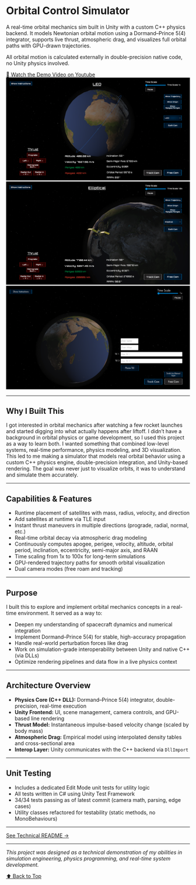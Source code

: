 # Orbital Control Simulator

A real-time orbital mechanics sim built in Unity with a custom C++ physics backend. It models Newtonian orbital motion using a Dormand–Prince 5(4) integrator, supports live thrust, atmospheric drag, and visualizes full orbital paths with GPU-drawn trajectories.

All orbital motion is calculated externally in double-precision native code, no Unity physics involved.

[🎥 Watch the Demo Video on Youtube](https://www.youtube.com/watch?v=aisBrqQ_A4o&feature=youtu.be)
![Orbit Mechanics Simulator in Track Cam](./Assets/Images/04-17Track.png)
![Elliptical Orbit](./Assets/Images/04-17SatelliteUpClose.png)
![Free Cam](./Assets/Images/05-22Free.png)

---

## Why I Built This

I got interested in orbital mechanics after watching a few rocket launches and started digging into what actually happens after liftoff. I didn’t have a background in orbital physics or game development, so I used this project as a way to learn both. I wanted something that combined low-level systems, real-time performance, physics modeling, and 3D visualization. This led to me making a simulator that models real orbital behavior using a custom C++ physics engine, double-precision integration, and Unity-based rendering. The goal was never just to visualize orbits, it was to understand and simulate them accurately.

---

## Capabilities & Features

- Runtime placement of satellites with mass, radius, velocity, and direction
- Add satellites at runtime via TLE input
- Instant thrust maneuvers in multiple directions (prograde, radial, normal, etc.)
- Real-time orbital decay via atmospheric drag modeling
- Continuously computes apogee, perigee, velocity, altitude, orbital period, inclination, eccentricity, semi-major axis, and RAAN
- Time scaling from 1x to 100x for long-term simulations
- GPU-rendered trajectory paths for smooth orbital visualization
- Dual camera modes (free roam and tracking)

---

## Purpose

I built this to explore and implement orbital mechanics concepts in a real-time environment. It served as a way to:

- Deepen my understanding of spacecraft dynamics and numerical integration
- Implement Dormand–Prince 5(4) for stable, high-accuracy propagation
- Handle real-world perturbation forces like drag
- Work on simulation-grade interoperability between Unity and native C++ (via DLLs)
- Optimize rendering pipelines and data flow in a live physics context

---

## Architecture Overview

- **Physics Core (C++ DLL):** Dormand–Prince 5(4) integrator, double-precision, real-time execution
- **Unity Frontend:** UI, scene management, camera controls, and GPU-based line rendering
- **Thrust Model:** Instantaneous impulse-based velocity change (scaled by body mass)
- **Atmospheric Drag:** Empirical model using interpolated density tables and cross-sectional area
- **Interop Layer:** Unity communicates with the C++ backend via `DllImport`

---

## Unit Testing

- Includes a dedicated Edit Mode unit tests for utility logic
- All tests written in C# using Unity Test Framework
- 34/34 tests passing as of latest commit (camera math, parsing, edge cases)
- Utility classes refactored for testability (static methods, no MonoBehaviours)

---

[See Technical README →](./TECHNICAL_README.md)

---

*This project was designed as a technical demonstration of my abilities in simulation engineering, physics programming, and real-time system development.*

[⬆ Back to Top](#orbital-control-simulator)
